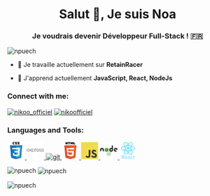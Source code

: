 <h1 align="center">Salut 👋, Je suis Noa</h1>
<h3 align="center">Je voudrais devenir Développeur Full-Stack ! 🇫🇷</h3>

<p align="left"> <img src="https://komarev.com/ghpvc/?username=npuech&label=Profile%20views&color=0e75b6&style=flat" alt="npuech" /> </p>

- 🔭 Je travaille actuellement sur **RetainRacer**

- 🌱 J'apprend actuellement **JavaScript, React, NodeJs**

<h3 align="left">Connect with me:</h3>
<p align="left">
<a href="https://twitter.com/nikoo_officiel" target="blank"><img align="center" src="https://raw.githubusercontent.com/rahuldkjain/github-profile-readme-generator/master/src/images/icons/Social/twitter.svg" alt="nikoo_officiel" height="30" width="40" /></a>
<a href="https://discord.gg/nikoofficiel" target="blank"><img align="center" src="https://raw.githubusercontent.com/rahuldkjain/github-profile-readme-generator/master/src/images/icons/Social/discord.svg" alt="nikoofficiel" height="30" width="40" /></a>
</p>

<h3 align="left">Languages and Tools:</h3>
<p align="left"> <a href="https://www.w3schools.com/css/" target="_blank" rel="noreferrer"> <img src="https://raw.githubusercontent.com/devicons/devicon/master/icons/css3/css3-original-wordmark.svg" alt="css3" width="40" height="40"/> </a> <a href="https://expressjs.com" target="_blank" rel="noreferrer"> <img src="https://raw.githubusercontent.com/devicons/devicon/master/icons/express/express-original-wordmark.svg" alt="express" width="40" height="40"/> </a> <a href="https://git-scm.com/" target="_blank" rel="noreferrer"> <img src="https://www.vectorlogo.zone/logos/git-scm/git-scm-icon.svg" alt="git" width="40" height="40"/> </a> <a href="https://www.w3.org/html/" target="_blank" rel="noreferrer"> <img src="https://raw.githubusercontent.com/devicons/devicon/master/icons/html5/html5-original-wordmark.svg" alt="html5" width="40" height="40"/> </a> <a href="https://developer.mozilla.org/en-US/docs/Web/JavaScript" target="_blank" rel="noreferrer"> <img src="https://raw.githubusercontent.com/devicons/devicon/master/icons/javascript/javascript-original.svg" alt="javascript" width="40" height="40"/> </a> <a href="https://nodejs.org" target="_blank" rel="noreferrer"> <img src="https://raw.githubusercontent.com/devicons/devicon/master/icons/nodejs/nodejs-original-wordmark.svg" alt="nodejs" width="40" height="40"/> </a> <a href="https://reactjs.org/" target="_blank" rel="noreferrer"> <img src="https://raw.githubusercontent.com/devicons/devicon/master/icons/react/react-original-wordmark.svg" alt="react" width="40" height="40"/> </a> </p>

<p><img align="left" src="https://github-readme-stats.vercel.app/api/top-langs?username=npuech&show_icons=true&locale=en&layout=compact" alt="npuech" /></p>

<p>&nbsp;<img align="center" src="https://github-readme-stats.vercel.app/api?username=npuech&show_icons=true&locale=en" alt="npuech" /></p>

<p><img align="center" src="https://github-readme-streak-stats.herokuapp.com/?user=npuech&" alt="npuech" /></p>
